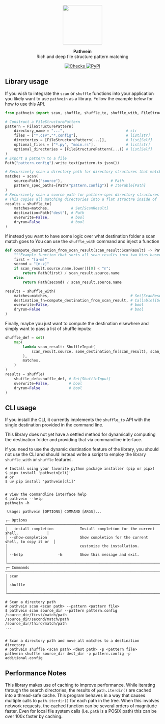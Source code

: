<!-- markdownlint-disable MD033 MD041 -->
<div align="center">
  <picture>
    <img alt="" src="logo.png" width="128">
  </picture>
  <p>
    <b>Pathvein</b>
    <br />
    Rich and deep file structure pattern matching
  </p>
  <p>
    <a href="https://github.com/alexjbuck/pathvein/actions/workflows/check.yaml">
      <img alt="Checks" src="https://github.com/alexjbuck/pathvein/actions/workflows/check.yaml/badge.svg">
    </a>
    <a href="https://pypi.org/project/pathvein/">
      <img alt="PyPI" src="https://img.shields.io/pypi/v/pathvein?color=yellow">
    </a>
  </p>
</div>
<!-- markdownlint-restore MD033 MD041 -->

## Library usage

If you wish to integrate the `scan` or `shuffle` functions into your application you likely want 
to use `pathvein` as a library. Follow the example below for how to use this API.

```python
from pathvein import scan, shuffle, shuffle_to, shuffle_with, FileStructurePattern

# Construct a FileStructurePattern
pattern = FileStructurePattern(
    directory_name = "...",                            # str
    files = ["*.csv","*.config"],                      # list[str]
    directories = [FileStructurePattern(...)],         # list[Self]
    optional_files = ["*.py", "main.rs"],              # list[str]
    optional_directories = [FileStructurePattern(...)] # list[Self]
)
# Export a pattern to a file
Path("pattern.config").write_text(pattern.to_json())

# Recursively scan a directory path for directory structures that match the requirements
matches = scan(
    source=Path("source"),                      # Path
    pattern_spec_paths=[Path("pattern.config")] # Iterable[Path]
) 
# Recursively scan a source path for pattern-spec directory structures and copy them to the destination
# This copies all matching directories into a flat structre inside of `destination`.
results = shuffle_to(
    matches=matches,          # Set[ScanResult]
    destination=Path("dest"), # Path
    overwrite=False,          # bool
    dryrun=False              # bool
)
```

If instead you want to have some logic over what destination folder a scan match goes to
You can use the `shuffle_with` command and inject a function

```python
def compute_destination_from_scan_result(scan_result:ScanResult) -> Path:
    """Example function that sorts all scan results into two bins based on the first letter"""
    first = "[a-m]"
    second = "[n-z]"
    if scan_result.source.name.lower()[0] < "n":
        return Path(first) / scan_result.source.name
    else:
        return Path(second) / scan_result.source.name

results = shuffle_with(
    matches=matches,                                     # Set[ScanResult]
    destination_fn=compute_destination_from_scan_result, # Callable[[ScanResult],Path]
    overwrite=False,                                     # bool
    dryrun=False                                         # bool
)
```

Finally, maybe you just want to compute the destination elsewhere and simply want to pass
a list of shuffle inputs:

```python
shuffle_def = set(
    map(
        lambda scan_result: ShuffleInput(
            scan_result.source, some_destination_fn(scan_result), scan_result.pattern
        ),
        matches,
    )
)
results = shuffle(
    shuffle_def=shuffle_def, # Set[ShuffleInput]
    overwrite=False,         # bool
    dryrun=False             # bool
)
```

## CLI usage

If you install the CLI, it currently implements the `shuffle_to` API with the single destination
provided in the command line.

This library does not yet have a settled method for dynamically computing the destination folder
and providing that via commandline interface.

If you need to use the dynamic destination feature of the library, you should not use the CLI and
should instead write a script to employ the library `shuffle_with` or `shuffle` features.

```shell
# Install using your favorite python package installer (pip or pipx)
$ pipx install 'pathvein[cli]'
# or 
$ uv pip install 'pathvein[cli]'


# View the commandline interface help
$ pathvein --help
pathvein -h

 Usage: pathvein [OPTIONS] COMMAND [ARGS]...

╭─ Options ─────────────────────────────────────────────────────────────────────────────╮
│ --install-completion            Install completion for the current shell.             │
│ --show-completion               Show completion for the current shell, to copy it or  │
│                                 customize the installation.                           │
│ --help                -h        Show this message and exit.                           │
╰───────────────────────────────────────────────────────────────────────────────────────╯
╭─ Commands ────────────────────────────────────────────────────────────────────────────╮
│ scan                                                                                  │
│ shuffle                                                                               │
╰───────────────────────────────────────────────────────────────────────────────────────╯

# Scan a directory path
# pathvein scan <scan path> --pattern <pattern file>
$ pathvein scan source_dir --pattern pattern.config
/source_dir/first/match/path
/source_dir/second/match/path
/source_dir/third/match/path
...


# Scan a directory path and move all matches to a destination directory
# pathvein shuffle <scan path> <dest path> -p <pattern file>
pathvein shuffle source_dir dest_dir -p pattern.config -p additional.config
```

## Performance Notes

This library makes use of caching to improve performance. While iterating through the search directories, the results of `path.iterdir()` are cached into a thread-safe cache.
This program behaves in a way that causes multiple calls to `path.iterdir()` for each path in the tree. When this involves network requests, the cached function can be several
orders of magnitude faster. Even for local file system calls (i.e. `path` is a POSIX path) this can be over 100x faster by caching.
